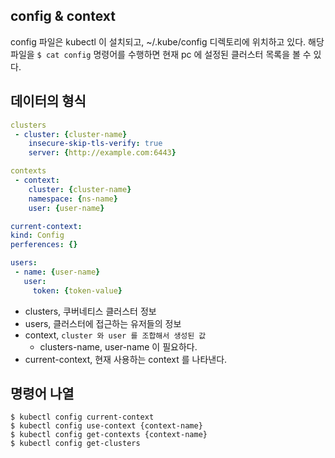 ## config & context
config 파일은 kubectl 이 설치되고, ~/.kube/config 디렉토리에 위치하고 있다.
해당 파일을 `$ cat config` 명령어를 수행하면 현재 pc 에 설정된 클러스터 목록을 볼 수 있다.

## 데이터의 형식
```yml
clusters
 - cluster: {cluster-name}
    insecure-skip-tls-verify: true
    server: {http://example.com:6443}

contexts
 - context:
    cluster: {cluster-name}
    namespace: {ns-name}
    user: {user-name}

current-context:
kind: Config
perferences: {}

users:
 - name: {user-name}
   user:
     token: {token-value}

```
* clusters, 쿠버네티스 클러스터 정보
* users, 클러스터에 접근하는 유저들의 정보
* context, `cluster 와 user 를 조합해서 생성된 값`
    * clusters-name, user-name 이 필요하다.
* current-context, 현재 사용하는 context 를 나타낸다.

## 명령어 나열
```shell
$ kubectl config current-context 
$ kubectl config use-context {context-name}
$ kubectl config get-contexts {context-name}
$ kubectl config get-clusters
```